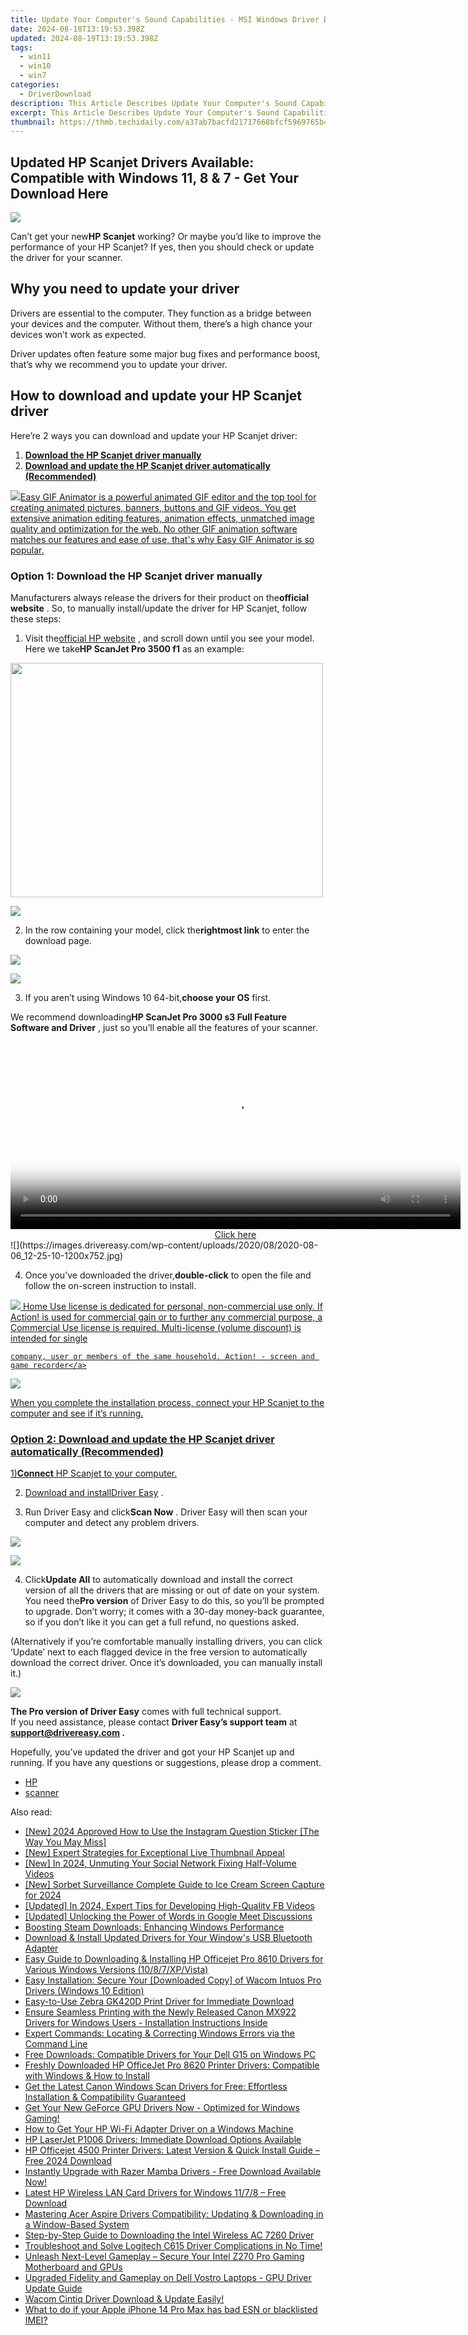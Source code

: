 ```yaml
---
title: Update Your Computer's Sound Capabilities - MSI Windows Driver Downloads
date: 2024-08-18T13:19:53.398Z
updated: 2024-08-19T13:19:53.398Z
tags:
  - win11
  - win10
  - win7
categories:
  - DriverDownload
description: This Article Describes Update Your Computer's Sound Capabilities - MSI Windows Driver Downloads
excerpt: This Article Describes Update Your Computer's Sound Capabilities - MSI Windows Driver Downloads
thumbnail: https://thmb.techidaily.com/a37ab7bacfd21717668bfcf5969765b4a3a3d0a9b78c5dad2639277dfb76f19b.jpg
---
```


## Updated HP Scanjet Drivers Available: Compatible with Windows 11, 8 & 7 - Get Your Download Here

![](https://images.drivereasy.com/wp-content/uploads/2020/08/2020-08-06_11-21-24-2.jpg)

 Can’t get your new**HP Scanjet** working? Or maybe you’d like to improve the performance of your HP Scanjet? If yes, then you should check or update the driver for your scanner.

## Why you need to update your driver

 Drivers are essential to the computer. They function as a bridge between your devices and the computer. Without them, there’s a high chance your devices won’t work as expected.

 Driver updates often feature some major bug fixes and performance boost, that’s why we recommend you to update your driver.

## How to download and update your HP Scanjet driver

Here’re 2 ways you can download and update your HP Scanjet driver:

1. **[Download the HP Scanjet driver manually](https://tools.techidaily.com/drivereasy/download/)**
2. **[Download and update the HP Scanjet driver automatically (Recommended)](https://www.drivereasy.com/knowledge/hp-scanjet-drivers-download-and-update-on-windows/#option2)**

<!-- affiliate ads begin -->
<a href="https://secure.2checkout.com/order/checkout.php?PRODS=174416&QTY=1&AFFILIATE=108875&CART=1"><img src="https://www.easygifanimator.net/images/gif-animator.png" border="0">Easy GIF Animator is a powerful animated GIF editor and the top tool for creating animated pictures, banners, buttons and GIF videos. You get extensive animation editing features, animation effects, unmatched image quality and optimization for the web. No other GIF animation software matches our features and ease of use, that's why Easy GIF Animator is so popular.</a>
<!-- affiliate ads end -->
### Option 1: Download the HP Scanjet driver manually

 Manufacturers always release the drivers for their product on the**official website** . So, to manually install/update the driver for HP Scanjet, follow these steps:

 1) Visit the[official HP website](https://support.hp.com/us-en/document/c04635830) , and scroll down until you see your model. Here we take**HP ScanJet Pro 3500 f1** as an example:

<!-- affiliate ads begin -->
<a href="https://electronicx.pxf.io/c/5597632/1872456/14483" target="_top" id="1872456"><img src="//a.impactradius-go.com/display-ad/14483-1872456" border="0" alt="" width="500" height="375"/></a><img height="0" width="0" src="https://imp.pxf.io/i/5597632/1872456/14483" style="position:absolute;visibility:hidden;" border="0" />
<!-- affiliate ads end -->
![](https://images.drivereasy.com/wp-content/uploads/2020/08/2020-08-06_12-23-46-1-1200x727.jpg)

 2) In the row containing your model, click the**rightmost link** to enter the download page.

<!-- affiliate ads begin -->
<a href="https://secure.2checkout.com/order/checkout.php?PRODS=3851655&QTY=1&AFFILIATE=108875&CART=1"><img src="http://www.aiseesoft.com/avangate/30p/banner.jpg" border="0"></a>
<!-- affiliate ads end -->
![](https://images.drivereasy.com/wp-content/uploads/2020/08/2020-08-06_12-23-46-1200x727.jpg)

 3) If you aren’t using Windows 10 64-bit,**choose your OS** first.

 We recommend downloading**HP ScanJet Pro 3000 s3 Full Feature Software and Driver** , just so you’ll enable all the features of your scanner.

<!-- affiliate ads begin -->
<span id="1993652">
					<video width="720" height="300" style="cursor:pointer"
           poster="//a.impactradius-go.com/display-clicktoplayimage/1993652.jpeg"
           onclick="if(!this.playClicked){this.play();this.setAttribute('controls',true);this.playClicked=true;}">
	   <source src="//a.impactradius-go.com/display-ad/22993-1993652">
	   <img src="//a.impactradius-go.com/display-clicktoplayimage/1993652.jpeg" style="border: none; height: 100%; width: 100%; object-fit: contain">
	</video>
	<div style="width:720px;text-align:center"><a href="javascript:window.open(decodeURIComponent('https%3A%2F%2Fhomestyler.sjv.io%2Fc%2F5597632%2F1993652%2F22993'), '_blank');void(0);">Click here</a></div>
</span>
<img height="0" width="0" src="https://imp.pxf.io/i/5597632/1993652/22993" style="position:absolute;visibility:hidden;" border="0" />
<!-- affiliate ads end -->
![](https://images.drivereasy.com/wp-content/uploads/2020/08/2020-08-06_12-25-10-1200x752.jpg)

 4) Once you’ve downloaded the driver,**double-click** to open the file and follow the on-screen instruction to install.

<!-- affiliate ads begin -->
<a href="https://checkout.mirillis.com/order/checkout.php?PRODS=4704640&QTY=1&AFFILIATE=108875&CART=1"> <img src="https://secure.avangate.com/images/merchant/547a5a56d43f6d40f9a6a2f76501d013/products/1_mirillis_action_boxshot_store_1x.jpg" border="0">
	Home Use license is dedicated for personal, non-commercial use only. 
	If Action! is used for commercial gain or to further any commercial purpose, 
	a Commercial Use license is required. Multi-license (volume discount) is intended for single 
 
	company, user or members of the same household. Action! - screen and game recorder</a>
<!-- affiliate ads end -->
![](https://images.drivereasy.com/wp-content/uploads/2020/08/2020-08-06_12-32-40-1.jpg)

 When you complete the installation process, connect your HP Scanjet to the computer and see if it’s running.

### Option 2: Download and update the HP Scanjet driver automatically (Recommended)

 1)**Connect** HP Scanjet to your computer.

 2) Download and install[Driver Easy](https://tools.techidaily.com/drivereasy/download/) .

 3) Run Driver Easy and click**Scan Now** . Driver Easy will then scan your computer and detect any problem drivers.

<!-- affiliate ads begin -->
<a href="https://shop.systoolsgroup.com/affiliate.php?ACCOUNT=SYSTOOBY&AFFILIATE=108875&PATH=https%3A%2F%2Fwww.systoolsgroup.com%3FAFFILIATE%3D108875%26RESOURCE%3D%2BSysTools%2BPDF%2BUnlocker"><img src="https://www.systoolsgroup.com/box/pdf-unlocker.png" border="0"></a>
<!-- affiliate ads end -->
![](https://images.drivereasy.com/wp-content/uploads/2020/08/2020-08-04_17-40-32-1.jpg)

 4) Click**Update All** to automatically download and install the correct version of all the drivers that are missing or out of date on your system. You need the**Pro version** of Driver Easy to do this, so you’ll be prompted to upgrade. Don’t worry; it comes with a 30-day money-back guarantee, so if you don’t like it you can get a full refund, no questions asked.  
  
 (Alternatively if you’re comfortable manually installing drivers, you can click ‘Update’ next to each flagged device in the free version to automatically download the correct driver. Once it’s downloaded, you can manually install it.)

![](https://images.drivereasy.com/wp-content/uploads/2020/08/2020-08-04_18-45-37-2.jpg)

**The Pro version of Driver Easy** comes with full technical support.  
 If you need assistance, please contact **Driver Easy’s support team** at **[support@drivereasy.com](https://tools.techidaily.com/drivereasy/download/) .**

 Hopefully, you’ve updated the driver and got your HP Scanjet up and running. If you have any questions or suggestions, please drop a comment.

* [HP](https://tools.techidaily.com/drivereasy/download/)
* [scanner](https://tools.techidaily.com/drivereasy/download/)

<ins class="adsbygoogle"
     style="display:block"
     data-ad-format="autorelaxed"
     data-ad-client="ca-pub-7571918770474297"
     data-ad-slot="1223367746"></ins>



<ins class="adsbygoogle"
     style="display:block"
     data-ad-client="ca-pub-7571918770474297"
     data-ad-slot="8358498916"
     data-ad-format="auto"
     data-full-width-responsive="true"></ins>

<span class="atpl-alsoreadstyle">Also read:</span>
<div><ul>
<li><a href="https://instagram-video-recordings.techidaily.com/new-2024-approved-how-to-use-the-instagram-question-sticker-the-way-you-may-miss/"><u>[New] 2024 Approved  How to Use the Instagram Question Sticker [The Way You May Miss]</u></a></li>
<li><a href="https://youtube-help.techidaily.com/new-expert-strategies-for-exceptional-live-thumbnail-appeal/"><u>[New] Expert Strategies for Exceptional Live Thumbnail Appeal</u></a></li>
<li><a href="https://facebook-video-content.techidaily.com/new-in-2024-unmuting-your-social-network-fixing-half-volume-videos/"><u>[New] In 2024, Unmuting Your Social Network  Fixing Half-Volume Videos</u></a></li>
<li><a href="https://video-capture.techidaily.com/new-sorbet-surveillance-complete-guide-to-ice-cream-screen-capture-for-2024/"><u>[New] Sorbet Surveillance  Complete Guide to Ice Cream Screen Capture for 2024</u></a></li>
<li><a href="https://facebook-clips.techidaily.com/updated-in-2024-expert-tips-for-developing-high-quality-fb-videos/"><u>[Updated] In 2024, Expert Tips for Developing High-Quality FB Videos</u></a></li>
<li><a href="https://screen-activity-recording.techidaily.com/updated-unlocking-the-power-of-words-in-google-meet-discussions/"><u>[Updated] Unlocking the Power of Words in Google Meet Discussions</u></a></li>
<li><a href="https://windows11.techidaily.com/boosting-steam-downloads-enhancing-windows-performance/"><u>Boosting Steam Downloads: Enhancing Windows Performance</u></a></li>
<li><a href="https://win-amazing.techidaily.com/download-and-install-updated-drivers-for-your-windows-usb-bluetooth-adapter/"><u>Download & Install Updated Drivers for Your Window's USB Bluetooth Adapter</u></a></li>
<li><a href="https://win-amazing.techidaily.com/easy-guide-to-downloading-and-installing-hp-officejet-pro-8610-drivers-for-various-windows-versions-1087xpvista/"><u>Easy Guide to Downloading & Installing HP Officejet Pro 8610 Drivers for Various Windows Versions (10/8/7/XP/Vista)</u></a></li>
<li><a href="https://win-amazing.techidaily.com/easy-installation-secure-your-downloaded-copy-of-wacom-intuos-pro-drivers-windows-10-edition/"><u>Easy Installation: Secure Your [Downloaded Copy] of Wacom Intuos Pro Drivers (Windows 10 Edition)</u></a></li>
<li><a href="https://win-amazing.techidaily.com/easy-to-use-zebra-gk420d-print-driver-for-immediate-download/"><u>Easy-to-Use Zebra GK420D Print Driver for Immediate Download</u></a></li>
<li><a href="https://win-amazing.techidaily.com/ensure-seamless-printing-with-the-newly-released-canon-mx922-drivers-for-windows-users-installation-instructions-inside/"><u>Ensure Seamless Printing with the Newly Released Canon MX922 Drivers for Windows Users - Installation Instructions Inside</u></a></li>
<li><a href="https://win11.techidaily.com/expert-commands-locating-and-correcting-windows-errors-via-the-command-line/"><u>Expert Commands: Locating & Correcting Windows Errors via the Command Line</u></a></li>
<li><a href="https://win-amazing.techidaily.com/free-downloads-compatible-drivers-for-your-dell-g15-on-windows-pc/"><u>Free Downloads: Compatible Drivers for Your Dell G15 on Windows PC</u></a></li>
<li><a href="https://win-amazing.techidaily.com/freshly-downloaded-hp-officejet-pro-8620-printer-drivers-compatible-with-windows-and-how-to-install/"><u>Freshly Downloaded HP OfficeJet Pro 8620 Printer Drivers: Compatible with Windows & How to Install</u></a></li>
<li><a href="https://win-amazing.techidaily.com/get-the-latest-canon-windows-scan-drivers-for-free-effortless-installation-and-compatibility-guaranteed/"><u>Get the Latest Canon Windows Scan Drivers for Free: Effortless Installation & Compatibility Guaranteed</u></a></li>
<li><a href="https://win-amazing.techidaily.com/get-your-new-geforce-gpu-drivers-now-optimized-for-windows-gaming/"><u>Get Your New GeForce GPU Drivers Now - Optimized for Windows Gaming!</u></a></li>
<li><a href="https://win-amazing.techidaily.com/how-to-get-your-hp-wi-fi-adapter-driver-on-a-windows-machine/"><u>How to Get Your HP Wi-Fi Adapter Driver on a Windows Machine</u></a></li>
<li><a href="https://win-amazing.techidaily.com/hp-laserjet-p1006-drivers-immediate-download-options-available/"><u>HP LaserJet P1006 Drivers: Immediate Download Options Available</u></a></li>
<li><a href="https://win-amazing.techidaily.com/hp-officejet-4500-printer-drivers-latest-version-and-quick-install-guide-free-2024-download/"><u>HP Officejet 4500 Printer Drivers: Latest Version & Quick Install Guide – Free 2024 Download</u></a></li>
<li><a href="https://win-amazing.techidaily.com/1722971621385-instantly-upgrade-with-razer-mamba-drivers-free-download-available-now/"><u>Instantly Upgrade with Razer Mamba Drivers - Free Download Available Now!</u></a></li>
<li><a href="https://win-amazing.techidaily.com/latest-hp-wireless-lan-card-drivers-for-windows-1178-free-download/"><u>Latest HP Wireless LAN Card Drivers for Windows 11/7/8 – Free Download</u></a></li>
<li><a href="https://win-amazing.techidaily.com/mastering-acer-aspire-drivers-compatibility-updating-and-downloading-in-a-window-based-system/"><u>Mastering Acer Aspire Drivers Compatibility: Updating & Downloading in a Window-Based System</u></a></li>
<li><a href="https://win-amazing.techidaily.com/step-by-step-guide-to-downloading-the-intel-wireless-ac-7260-driver/"><u>Step-by-Step Guide to Downloading the Intel Wireless AC 7260 Driver</u></a></li>
<li><a href="https://win-amazing.techidaily.com/1722970088033-troubleshoot-and-solve-logitech-c615-driver-complications-in-no-time/"><u>Troubleshoot and Solve Logitech C615 Driver Complications in No Time!</u></a></li>
<li><a href="https://win-amazing.techidaily.com/unleash-next-level-gameplay-secure-your-intel-z270-pro-gaming-motherboard-and-gpus/"><u>Unleash Next-Level Gameplay – Secure Your Intel Z270 Pro Gaming Motherboard and GPUs</u></a></li>
<li><a href="https://win-amazing.techidaily.com/upgraded-fidelity-and-gameplay-on-dell-vostro-laptops-gpu-driver-update-guide/"><u>Upgraded Fidelity and Gameplay on Dell Vostro Laptops - GPU Driver Update Guide</u></a></li>
<li><a href="https://hardware-help.techidaily.com/1722978702111-wacom-cintiq-driver-download-and-update-easily/"><u>Wacom Cintiq Driver Download & Update Easily!</u></a></li>
<li><a href="https://sim-unlock.techidaily.com/what-to-do-if-your-apple-iphone-14-pro-max-has-bad-esn-or-blacklisted-imei-by-drfone-ios/"><u>What to do if your Apple iPhone 14 Pro Max has bad ESN or blacklisted IMEI?</u></a></li>
</ul></div>
